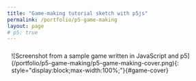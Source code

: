 ```yaml
---
title: "Game-making tutorial sketch with p5js"
permalink: /portfolio/p5-game-making
layout: page
# p5: true
---
```


<div id="sketch-container" style="display:grid;grid-template-columns:auto auto;padding:10px" markdown=1>
    ![Screenshot from a sample game written in JavaScript and p5](/portfolio/p5-game-making/p5-game-making-cover.png){: style="display:block;max-width:100%;"}{#game-cover}
</div>
<script src="https://cdn.jsdelivr.net/gh/jernwerber/js-sketches@main/p5-game-making/spicy-visitors.js"></script>
<script>
    (function() { 
        let s = document.createElement("script");
        s.setAttribute('src','https://cdnjs.cloudflare.com/ajax/libs/p5.js/1.5.0/p5.js');
        s.onload = () => {
            // let start = document.createElement("script");
            // start.innerHTML = `new p5(s, "sketch-container")`;
            // start.setAttribute('defer','defer');
            // document.body.appendChild(start);
            document.getElementById("game-cover").addEventListener('click', () => {
                document.getElementById("game-cover").remove();
                new p5(s, "sketch-container");
            })
        }
        document.body.appendChild(s);       
    })();
</script>
